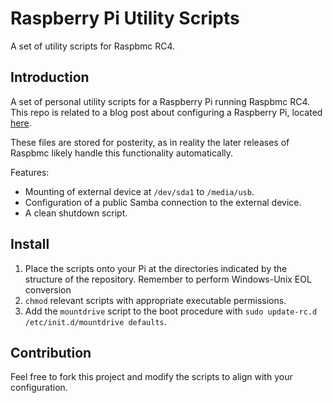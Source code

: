 Raspberry Pi Utility Scripts
=============

A set of utility scripts for Raspbmc RC4.

Introduction
------------

A set of personal utility scripts for a Raspberry Pi running Raspbmc RC4. This repo is related to a blog post about configuring a Raspberry Pi, located [here](http://www.ceva24.co.uk/the-pi-and-i/).

These files are stored for posterity, as in reality the later releases of Raspbmc likely handle this functionality automatically.

Features:

*  Mounting of external device at `/dev/sda1` to `/media/usb`.
*  Configuration of a public Samba connection to the external device.
*  A clean shutdown script.

Install
-------

1. Place the scripts onto your Pi at the directories indicated by the structure of the repository. Remember to perform Windows-Unix EOL conversion
2. `chmod` relevant scripts with appropriate executable permissions.
3. Add the `mountdrive` script to the boot procedure with `sudo update-rc.d /etc/init.d/mountdrive defaults`.

Contribution
------------

Feel free to fork this project and modify the scripts to align with your configuration.
